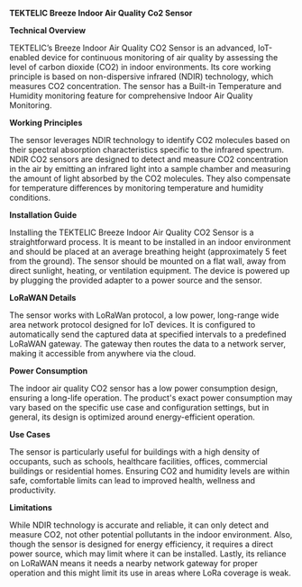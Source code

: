 **TEKTELIC Breeze Indoor Air Quality Co2 Sensor**

**Technical Overview**

TEKTELIC’s Breeze Indoor Air Quality CO2 Sensor is an advanced, IoT-enabled device for continuous monitoring of air quality by assessing the level of carbon dioxide (CO2) in indoor environments. Its core working principle is based on non-dispersive infrared (NDIR) technology, which measures CO2 concentration. The sensor has a Built-in Temperature and Humidity monitoring feature for comprehensive Indoor Air Quality Monitoring.

**Working Principles**

The sensor leverages NDIR technology to identify CO2 molecules based on their spectral absorption characteristics specific to the infrared spectrum. NDIR CO2 sensors are designed to detect and measure CO2 concentration in the air by emitting an infrared light into a sample chamber and measuring the amount of light absorbed by the CO2 molecules. They also compensate for temperature differences by monitoring temperature and humidity conditions.

**Installation Guide**

Installing the TEKTELIC Breeze Indoor Air Quality CO2 Sensor is a straightforward process. It is meant to be installed in an indoor environment and should be placed at an average breathing height (approximately 5 feet from the ground). The sensor should be mounted on a flat wall, away from direct sunlight, heating, or ventilation equipment. The device is powered up by plugging the provided adapter to a power source and the sensor.

**LoRaWAN Details**

The sensor works with LoRaWan protocol, a low power, long-range wide area network protocol designed for IoT devices. It is configured to automatically send the captured data at specified intervals to a predefined LoRaWAN gateway. The gateway then routes the data to a network server, making it accessible from anywhere via the cloud.

**Power Consumption**

The indoor air quality CO2 sensor has a low power consumption design, ensuring a long-life operation. The product's exact power consumption may vary based on the specific use case and configuration settings, but in general, its design is optimized around energy-efficient operation.

**Use Cases**

The sensor is particularly useful for buildings with a high density of occupants, such as schools, healthcare facilities, offices, commercial buildings or residential homes. Ensuring CO2 and humidity levels are within safe, comfortable limits can lead to improved health, wellness and productivity.

**Limitations**

While NDIR technology is accurate and reliable, it can only detect and measure CO2, not other potential pollutants in the indoor environment. Also, though the sensor is designed for energy efficiency, it requires a direct power source, which may limit where it can be installed. Lastly, its reliance on LoRaWAN means it needs a nearby network gateway for proper operation and this might limit its use in areas where LoRa coverage is weak.